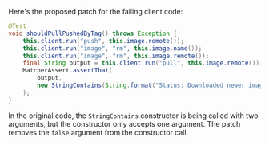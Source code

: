 Here's the proposed patch for the failing client code:

```java
@Test
void shouldPullPushedByTag() throws Exception {
    this.client.run("push", this.image.remote());
    this.client.run("image", "rm", this.image.name());
    this.client.run("image", "rm", this.image.remote());
    final String output = this.client.run("pull", this.image.remote());
    MatcherAssert.assertThat(
        output,
        new StringContains(String.format("Status: Downloaded newer image for %s", this.image.remote()))
    );
}
```

In the original code, the `StringContains` constructor is being called with two arguments, but the constructor only accepts one argument. The patch removes the `false` argument from the constructor call.